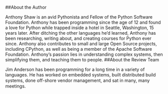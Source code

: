 
##About the Author 

 Anthony Shaw  is an avid Pythonista and Fellow of the Python Software Foundation. Anthony has been programming since the age of 12 and found a love for Python while trapped inside a hotel in Seattle, Washington, 15 years later. After ditching the other languages he’d learned, Anthony has been researching, writing about, and creating courses for Python ever since. Anthony also contributes to small and large Open Source projects, including CPython, as well as being a member of the Apache Software Foundation. Anthony’s passion lies in understanding complex systems, then simplifying them, and teaching them to people. 
##About the Review Team 

 Jim Anderson  has been programming for a long time in a variety of languages. He has worked on embedded systems, built distributed build systems, done oﬀ-shore vendor management, and sat in many, many meetings.